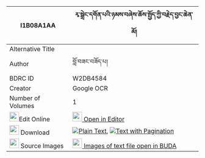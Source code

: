 |I1B08A1AA|རྭ་སྒྲེང་དགོན་པའི་ཉམས་བཞེས་ཆོས་སྤྱོད་ཀྱི་བརྗེད་བྱང་ཆེན་མོ། 
| --- | --- 
|Alternative Title |
|Author| བློ་བཟང་བཟོད་པ།
|BDRC ID | W2DB4584
|Creator | Google OCR
|Number of Volumes| 1
|<img width="25" src="https://img.icons8.com/color/25/000000/edit-property.png">Edit Online| [<img width="25" src="https://avatars.githubusercontent.com/u/45091458?s=200&v=4"> Open in Editor](http://editor.openpecha.org/I1B08A1AA)
|<img width="25" src="https://img.icons8.com/fluent/48/000000/download-2.png"/>  Download | [![](https://img.icons8.com/color/20/000000/txt.png)Plain Text](https://github.com/Openpecha/I1B08A1AA/releases/download/v1/ra_dreng_gonpa_i_nyam_shye_cho_plain_I1B08A1AA.zip), [![](https://img.icons8.com/color/20/000000/txt.png)Text with Pagination](https://github.com/Openpecha/I1B08A1AA/releases/download/v1/ra_dreng_gonpa_i_nyam_shye_cho_pages_I1B08A1AA.zip)
|<img width="25" src="https://img.icons8.com/plasticine/100/000000/pictures-folder.png"/>  Source Images | [<img width="25" src="https://library.bdrc.io/icons/BUDA-small.svg"> Images of text file open in BUDA](https://library.bdrc.io/show/bdr:W2DB4584)